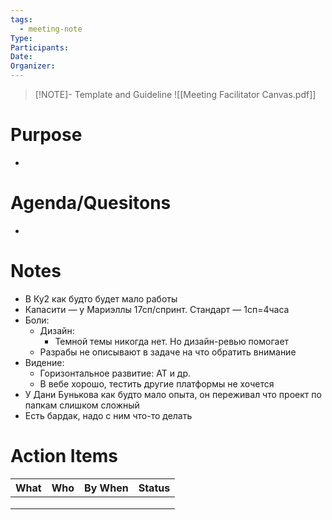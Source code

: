 ```yaml
---
tags:
  - meeting-note
Type: 
Participants: 
Date: 
Organizer:
---
```

> [!NOTE]- Template and Guideline
> ![[Meeting Facilitator Canvas.pdf]]
# Purpose
- 
# Agenda/Quesitons
- 
# Notes
- В Ку2 как будто будет мало работы
- Капасити — у Мариэллы 17сп/спринт. Стандарт — 1сп=4часа
- Боли:
	- Дизайн:
		- Темной темы никогда нет. Но дизайн-ревью помогает
	- Разрабы не описывают в задаче на что обратить внимание
- Видение:
	- Горизонтальное развитие: АТ и др.
	- В вебе хорошо, тестить другие платформы не хочется
- У Дани Бунькова как будто мало опыта, он переживал что проект по папкам слишком сложный
- Есть бардак, надо с ним что-то делать
# Action Items
| What | Who | By When | Status |
| ---- | ---- | ---- | ---- |
|  |  |  |  |
|  |  |  |  |
|  |  |  |  |
